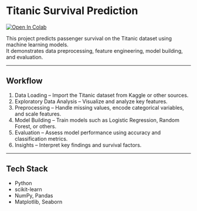 # Titanic Survival Prediction

[![Open In Colab](https://colab.research.google.com/assets/colab-badge.svg)](https://colab.research.google.com/drive/1sLeidLR5mInFvgBSbYlWVUDlyobVLdCy?usp=sharing)

This project predicts passenger survival on the Titanic dataset using machine learning models.  
It demonstrates data preprocessing, feature engineering, model building, and evaluation.

---

## Workflow
1. Data Loading – Import the Titanic dataset from Kaggle or other sources.  
2. Exploratory Data Analysis – Visualize and analyze key features.  
3. Preprocessing – Handle missing values, encode categorical variables, and scale features.  
4. Model Building – Train models such as Logistic Regression, Random Forest, or others.  
5. Evaluation – Assess model performance using accuracy and classification metrics.  
6. Insights – Interpret key findings and survival factors.

---

## Tech Stack
- Python  
- scikit-learn  
- NumPy, Pandas  
- Matplotlib, Seaborn  
